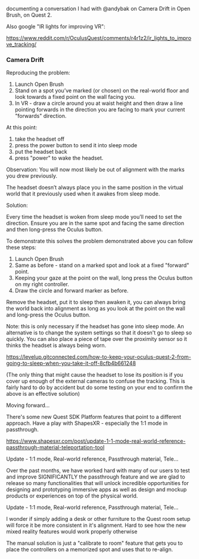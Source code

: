 documenting a conversation I had with @andybak on Camera Drift in Open Brush, on Quest 2.


Also google "IR lights for improving VR":

https://www.reddit.com/r/OculusQuest/comments/r4r1z2/ir_lights_to_improve_tracking/

### Camera Drift

Reproducing the problem:

1. Launch Open Brush
2. Stand on a spot you’ve marked (or chosen) on the real-world floor and look towards a fixed point on the wall facing you.
3. In VR - draw a circle around you at waist height and then draw a line pointing forwards in the direction you are facing to mark your current "forwards" direction.

At this point:
1. take the headset off
2. press the power button to send it into sleep mode
3. put the headset back
4. press "power" to wake the headset.

Observation: You will now most likely be out of alignment with the marks you drew previously.

The headset doesn’t always place you in the same position in the virtual world that it previously used when it awakes from sleep mode.
 
Solution:

Every time the headset is woken from sleep mode you’ll need to set the direction. Ensure you are in the same spot and facing the same direction and then long-press the Oculus button.

To demonstrate this solves the problem demonstrated above you can follow these steps:

1. Launch Open Brush
2. Same as before - stand on a marked spot and look at a fixed "forward" point.
3. Keeping your gaze at the point on the wall, long press the Oculus button on my right controller.
4. Draw the circle and forward marker as before.

Remove the headset, put it to sleep then awaken it, you can always bring the world back into alignment as long as you look at the point on the wall and long-press the Oculus button.

Note: this is only necessary if the headset has gone into sleep mode. An alternative is to change the system settings so that it doesn't go to sleep so quickly. You can also place a piece of tape over the proximity sensor so it thinks the headset is always being worn.

https://levelup.gitconnected.com/how-to-keep-your-oculus-quest-2-from-going-to-sleep-when-you-take-it-off-8cfb4b661248

(The only thing that might cause the headset to lose its position is if you cover up enough of the external cameras to confuse the tracking. This is fairly hard to do by accident but do some testing on your end to confirm the above is an effective solution)


Moving forward...

There's some new Quest SDK Platform features that point to a different approach. Have a play with ShapesXR - especially the 1:1 mode in passthrough. 

https://www.shapesxr.com/post/update-1-1-mode-real-world-reference-passthrough-material-teleportation-tool

Update - 1:1 mode, Real-world reference, Passthrough material, Tele...

Over the past months, we have worked hard with many of our users to test and improve SIGNIFICANTLY the passthrough feature and we are glad to release so many functionalities that will unlock incredible opportunities for designing and prototyping immersive apps as well as design and mockup products or experiences on top of the physical world.

Update - 1:1 mode, Real-world reference, Passthrough material, Tele...

I wonder if simply adding a desk or other furniture to the Quest room setup will force it be more consistent in it's alignment. Hard to see how the new mixed reality features would work properly otherwise

The manual solution is just a "calibrate to room" feature that gets you to place the controllers on a memorized spot and uses that to re-align. 
